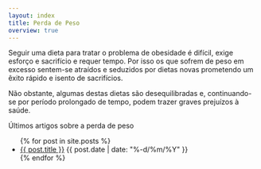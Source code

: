 ```yaml
---
layout: index
title: Perda de Peso
overview: true
---
```


Seguir uma dieta para tratar o problema de obesidade é difícil, exige esforço e sacrifício e requer tempo. Por isso os que sofrem de peso em excesso sentem-se atraídos e seduzidos por dietas novas prometendo um êxito rápido e isento de sacrifícios.

Não obstante, algumas destas dietas são desequilibradas e, continuando-se por período prolongado de tempo, podem trazer graves prejuízos à saúde.

<span class="latest-article">Últimos artigos sobre a perda de peso</span>
<ul class="index">
  {% for post in site.posts %}
    <li><a href="{{ post.url }}">{{ post.title }}</a> <span class="date">{{ post.date | date: "%-d/%m/%Y" }}</span></li>
  {% endfor %}
</ul>